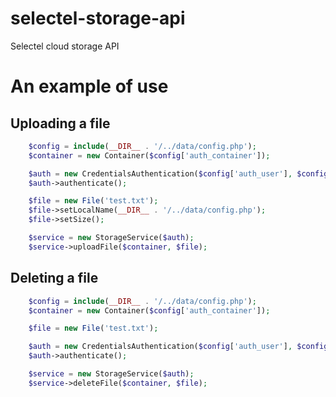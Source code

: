 selectel-storage-api
====================

Selectel cloud storage API


An example of use
====================

Uploading a file
-------------------
```php
    $config = include(__DIR__ . '/../data/config.php');
    $container = new Container($config['auth_container']);

    $auth = new CredentialsAuthentication($config['auth_user'], $config['auth_key'], $config['auth_url']);
    $auth->authenticate();

    $file = new File('test.txt');
    $file->setLocalName(__DIR__ . '/../data/config.php');
    $file->setSize();

    $service = new StorageService($auth);
    $service->uploadFile($container, $file);
```

Deleting a file
-------------------

```php
    $config = include(__DIR__ . '/../data/config.php');
    $container = new Container($config['auth_container']);

    $file = new File('test.txt');

    $auth = new CredentialsAuthentication($config['auth_user'], $config['auth_key'], $config['auth_url']);
    $auth->authenticate();

    $service = new StorageService($auth);
    $service->deleteFile($container, $file);
```